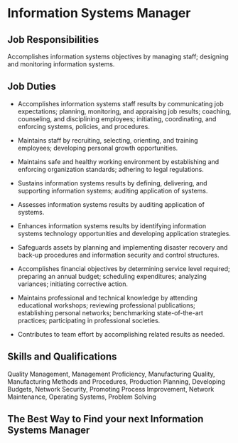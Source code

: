 # Information Systems Manager

## Job Responsibilities

Accomplishes information systems objectives by managing staff; designing and monitoring information systems.

## Job Duties

* Accomplishes information systems staff results by communicating job expectations; planning, monitoring, and appraising job results; coaching, counseling, and disciplining employees; initiating, coordinating, and enforcing systems, policies, and procedures.

* Maintains staff by recruiting, selecting, orienting, and training employees; developing personal growth opportunities.

* Maintains safe and healthy working environment by establishing and enforcing organization standards; adhering to legal regulations.

* Sustains information systems results by defining, delivering, and supporting information systems; auditing application of systems.

* Assesses information systems results by auditing application of systems.

* Enhances information systems results by identifying information systems technology opportunities and developing application strategies.

* Safeguards assets by planning and implementing disaster recovery and back-up procedures and information security and control structures.

* Accomplishes financial objectives by determining service level required; preparing an annual budget; scheduling expenditures; analyzing variances; initiating corrective action.

* Maintains professional and technical knowledge by attending educational workshops; reviewing professional publications; establishing personal networks; benchmarking state-of-the-art practices; participating in professional societies.

* Contributes to team effort by accomplishing related results as needed.

## Skills and Qualifications

Quality Management, Management Proficiency, Manufacturing Quality, Manufacturing Methods and Procedures, Production Planning, Developing Budgets, Network Security, Promoting Process Improvement, Network Maintenance, Operating Systems, Problem Solving

## The Best Way to Find your next Information Systems Manager

